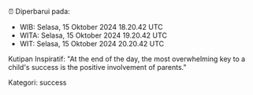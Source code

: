 ⏰ Diperbarui pada:
- WIB: Selasa, 15 Oktober 2024 18.20.42 UTC
- WITA: Selasa, 15 Oktober 2024 19.20.42 UTC
- WIT: Selasa, 15 Oktober 2024 20.20.42 UTC

Kutipan Inspiratif:
"At the end of the day, the most overwhelming key to a child's success is the positive involvement of parents."


Kategori: success

